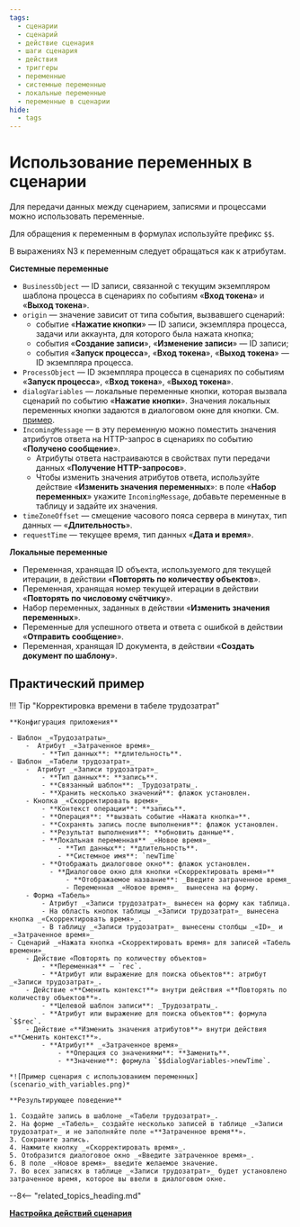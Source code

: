 ```yaml
---
tags:
  - сценарии
  - сценарий
  - действие сценария
  - шаги сценария
  - действия
  - триггеры
  - переменные
  - системные переменные
  - локальные переменные
  - переменные в сценарии
hide:
  - tags
---
```


# Использование переменных в сценарии

Для передачи данных между сценарием, записями и процессами можно использовать переменные.

Для обращения к переменным в формулах используйте префикс `$$`.

В выражениях N3 к переменным следует обращаться как к атрибутам.

**Системные переменные**

* `BusinessObject` — ID записи, связанной с текущим экземпляром шаблона процесса в сценариях по событиям «**Вход токена**» и «**Выход токена**».
* `origin` — значение зависит от типа события, вызвавшего сценарий:
    - событие «**Нажатие кнопки**» — ID записи, экземпляра процесса, задачи или аккаунта, для которого была нажата кнопка;
    - события «**Создание записи**», «**Изменение записи**» — ID записи;
    - события «**Запуск процесса**», «**Вход токена**», «**Выход токена**» — ID экземпляра процесса.
* `ProcessObject` — ID экземпляра процесса в сценариях по событиям «**Запуск процесса**», «**Вход токена**», «**Выход токена**».
* `dialogVariables` — локальные переменные кнопки, которая вызвала сценарий по событию «**Нажатие кнопки**». Значения локальных переменных кнопки задаются в диалоговом окне для кнопки. См. [пример](#пример-использования-переменных).
* `IncomingMessage` — в эту переменную можно поместить значения атрибутов ответа на HTTP-запрос в сценариях по событию «**Получено сообщение**».
    - Атрибуты ответа настраиваются в свойствах пути передачи данных «**Получение HTTP-запросов**».
    - Чтобы изменить значения  атрибутов ответа, используйте действие «**Изменить значения переменных**»: в поле «**Набор переменных**» укажите `IncomingMessage`, добавьте переменные в таблицу и задайте их значения.
* `timeZoneOffset` — смещение часового пояса сервера в минутах, тип данных — «**Длительность**».
* `requestTime` — текущее время, тип данных «**Дата и время**».

**Локальные переменные**

* Переменная, хранящая ID объекта, используемого для текущей итерации, в действии «**Повторять по количеству объектов**».
* Переменная, хранящая номер текущей итерации в действии «**Повторять по числовому счётчику**».
* Набор переменных, заданных в действии «**Изменить значения переменных**».
* Переменные для успешного ответа и ответа с ошибкой в действии «**Отправить сообщение**».
* Переменная, хранящая ID документа, в действии «**Создать документ по шаблону**».

## Практический пример

!!! Tip "Корректировка времени в табеле трудозатрат"

    **Конфигурация приложения**

    - Шаблон _«Трудозатраты»_
        -  Атрибут _«Затраченное время»_
            - **Тип данных**: **длительность**.
    - Шаблон _«Табели трудозатрат»_
        -  Атрибут _«Записи трудозатрат»_
            - **Тип данных**: **запись**.
            - **Связанный шаблон**: _Трудозатраты_.
            - **Хранить несколько значений**: флажок установлен.
        - Кнопка _«Скорректировать время»_
            - **Контекст операции**: **запись**.
            - **Операция**: **вызвать событие «Нажата кнопка»**.
            - **Сохранять запись после выполнения**: флажок установлен.
            - **Результат выполнения**: **обновить данные**.
            - **Локальная переменная** _«Новое время»_ 
                - **Тип данных**: **длительность**.
                - **Системное имя**: `newTime`
            - **Отображать диалоговое окно**: флажок установлен.
              - **Диалоговое окно для кнопки «Скорректировать время»**
                  - **Отображаемое название**: _Введите затраченное время_
                  - Переменная _«Новое время»_  вынесена на форму.
        - Форма «Табель»
            - Атрибут _«Записи трудозатрат»_ вынесен на форму как таблица.
            - На область кнопок таблицы _«Записи трудозатрат»_ вынесена кнопка _«Скорректировать время»_.
            - В таблицу _«Записи трудозатрат»_ вынесены столбцы _«ID»_ и _«Затраченное время»_
    - Сценарий _«Нажата кнопка «Скорректировать время» для записей «Табель времени»_
        - Действие «Повторять по количеству объектов»
            - **Переменная** — `rec`.
            - **Атрибут или выражение для поиска объектов**: атрибут _«Записи трудозатрат»_.
        - Действие «**Сменить контекст**» внутри действия «**Повторять по количеству объектов**».
            - **Целевой шаблон записи**: _Трудозатраты_.
            - **Атрибут или выражение для поиска объектов**: формула `$$rec`.
        - Действие «**Изменить значения атрибутов**» внутри действия «**Сменить контекст**».
            - **Атрибут** _«Затраченное время»_
                - **Операция со значениями**: **Заменить**.
                - **Значение**: формула `$$dialogVariables->newTime`.
      
    *![Пример сценария с использованием переменных](scenario_with_variables.png)* 
    
    **Результирующее поведение**

    1. Создайте запись в шаблоне _«Табели трудозатрат»_.
    2. На форме _«Табель»_ создайте несколько записей в таблице _«Записи трудозатрат»_ и не заполняйте поле «**Затраченное время**».
    3. Сохраните запись.
    4. Нажмите кнопку _«Скорректировать время»_.
    5. Отобразится диалоговое окно _«Введите затраченное время»_.
    6. В поле _«Новое время»_ введите желаемое значение.
    7. Во всех записях в таблице _«Записи трудозатрат»_ будет установлено затраченное время, которое вы ввели в диалоговом окне.

--8<-- "related_topics_heading.md"

**[Настройка действий сценария](scenario_actions.md)**
